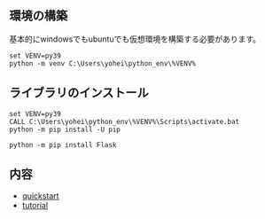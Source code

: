 ## 環境の構築
基本的にwindowsでもubuntuでも仮想環境を構築する必要があります。
```
set VENV=py39
python -m venv C:\Users\yohei\python_env\%VENV%
```
## ライブラリのインストール
```
set VENV=py39
CALL C:\Users\yohei\python_env\%VENV%\Scripts\activate.bat
python -m pip install -U pip

python -m pip install Flask
```
## 内容
- [quickstart](../win/quickstart/README.md)
- [tutorial](../win/tutorial/README.md)
